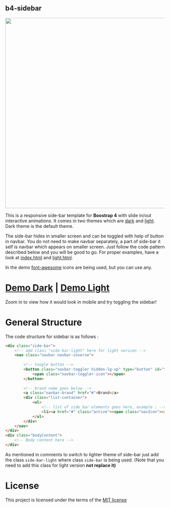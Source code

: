 ## b4-sidebar

<div align="center"><img src="https://xxxzeus.github.io/mockup.gif" width="600"/></div>


This is a responsive side-bar template for **Boostrap 4** with slide in/out interactive animations. It comes in two themes which are [dark]( https://github.com/zeus2198/b4-sidebar/blob/master/index.html) and [light]( https://github.com/zeus2198/b4-sidebar/blob/master/light.html). Dark theme is the default theme.

The side-bar hides in smaller screen and can be toggled with help of button in navbar. You do not need to make navbar separately, a part of side-bar it self is navbar which appears on smaller screen. Just follow the code pattern described below and you will be good to go. For proper examples, have a look at [index.html](https://github.com/zeus2198/b4-sidebar/blob/master/index.html) and [light.html](https://github.com/zeus2198/b4-sidebar/blob/master/light.html).

In the demo [font-awesome](http://fontawesome.io/) icons are being used, but you can use any.

# [Demo Dark]( https://zeus2198.github.io/b4-sidebar/) | [Demo Light]( https://zeus2198.github.io/b4-sidebar/light.html)
Zoom in to view how it would look in mobile and try toggling the sidebar!

# General Structure

The code structure for sidebar is as follows :
```html
<div class="side-bar">
	<!-- add class "side-bar-light" here for light version -->
	<nav class="navbar navbar-inverse">
		
		<!-- toogle button -->
		<button class="navbar-toggler hidden-lg-up" type="button" id="toggler" aria-controls="list-container" aria-label="Toggle side-bar">
			<span class="navbar-toggler-icon"></span>
		</button>
		
		<!-- brand name goes below -->
		<a class="navbar-brand" href="#">Brand</a>
		<div class="list-container">
			<ul>
				<!-- list of side bar elements goes here, example : -->
				<li><a href="#" class="active"><span class="navIcon"><i class="fa fa-sticky-note"></i></span>&nbsp;&nbsp;Active Link</a></li>
			</ul>
		</div>
	</nav>
</div>
<div class="bodyContent">
	<!-- Body content here -->
</div>
 ```

As mentioned in comments to switch to lighter theme of side-bar just add the class `side-bar-light` where class `side-bar` is being used. (Note that you need to add this class for light version **not replace it)**

# License 
This project is licensed under the terms of the [MIT license](https://en.wikipedia.org/wiki/MIT_License)




